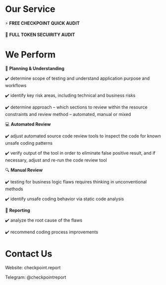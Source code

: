 # Our Service

⚡ **FREE CHECKPOINT QUICK AUDIT**

:crown: **FULL TOKEN SECUIRITY  AUDIT**



# We Perform
	
  🤔 **Planning & Understanding**
  
  ✔️	determine scope of testing and understand application purpose and workflows

  ✔️	identify key risk areas, including technical and business risks

  ✔️	determine approach – which sections to review within the resource constraints and review method – automated, manual or mixed

   
  💻 **Automated Review**
  
✔️	adjust automated source code review tools to inspect the code for known unsafe coding patterns

✔️	verify output of the tool in order to eliminate false positive result, and if necessary, adjust and re-run the code review tool

🔍	**Manual Review**

✔️	testing for business logic flaws requires thinking in unconventional methods

✔️	identify unsafe coding behavior via static code analysis

📝 **Reporting**

✔️	analyze the root cause of the flaws

✔️	recommend coding process improvements


# Contact Us
Website: checkpoint.report

Telegram: @checkpointreport

